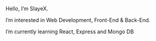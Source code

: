 Hello, I’m SlayeX.

I’m interested in Web Development, Front-End & Back-End.

I’m currently learning React, Express and Mongo DB


<!---
Slay3X/Slay3X is a ✨ special ✨ repository because its `README.md` (this file) appears on your GitHub profile.
You can click the Preview link to take a look at your changes.
--->
